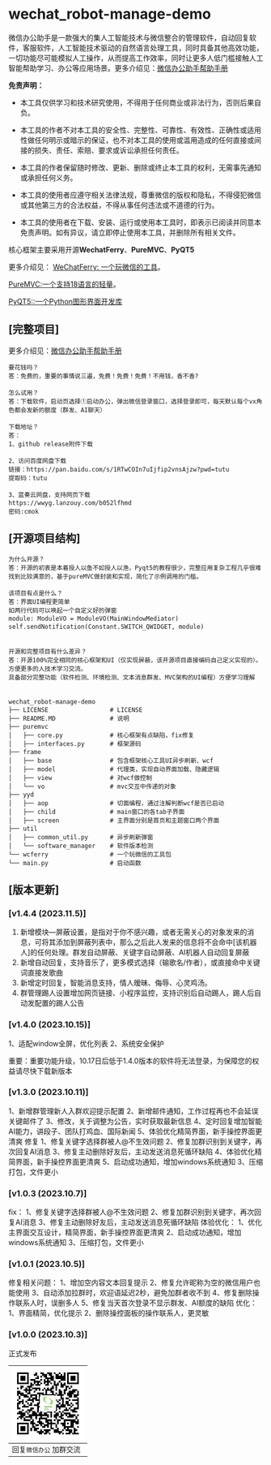 # wechat_robot-manage-demo

微信办公助手是一款强大的集人工智能技术与微信整合的管理软件，自动回复软件，客服软件，人工智能技术驱动的自然语言处理工具，同时具备其他高效功能，一切功能尽可能模拟人工操作，从而提高工作效率，同时让更多人低门槛接触人工智能帮助学习、办公等应用场景。更多介绍见：[微信办公助手帮助手册](https://k23x0697eg.feishu.cn/docx/LpdSdSVQ1oBVi4xVZ8lccBi9nYn)



**免责声明：**

- 本工具仅供学习和技术研究使用，不得用于任何商业或非法行为，否则后果自负。

- 本工具的作者不对本工具的安全性、完整性、可靠性、有效性、正确性或适用性做任何明示或暗示的保证，也不对本工具的使用或滥用造成的任何直接或间接的损失、责任、索赔、要求或诉讼承担任何责任。

- 本工具的作者保留随时修改、更新、删除或终止本工具的权利，无需事先通知或承担任何义务。

- 本工具的使用者应遵守相关法律法规，尊重微信的版权和隐私，不得侵犯微信或其他第三方的合法权益，不得从事任何违法或不道德的行为。

- 本工具的使用者在下载、安装、运行或使用本工具时，即表示已阅读并同意本免责声明。如有异议，请立即停止使用本工具，并删除所有相关文件。


核心框架主要采用开源**WechatFerry**、**PureMVC**、**PyQT5**

更多介绍见：
[WeChatFerry: 一个玩微信的工具](https://mp.weixin.qq.com/s/CGLfSaNDy8MyuyPWGjGJ7w)。

[PureMVC:一个支持18语言的轻量](https://github.com/PureMVC)。

[PyQT5::一个Python图形界面开发库](https://github.com/PyQT5)





## [完整项目]

更多介绍见：[微信办公助手帮助手册](https://k23x0697eg.feishu.cn/docx/LpdSdSVQ1oBVi4xVZ8lccBi9nYn)

```
要花钱吗？
答：免费的，重要的事情说三遍，免费！免费！免费！不用钱，香不香?

怎么试用？
答：下载软件，启动页选择①启动办公，弹出微信登录窗口，选择登录即可，每天默认每个vx角色都会发新的额度（群发、AI聊天）

下载地址？
答：
1、github release附件下载

2、访问百度网盘下载
链接：https://pan.baidu.com/s/1RTwCOIn7uIjfip2vnsAjzw?pwd=tutu 
提取码：tutu 

3、蓝奏云网盘，支持网页下载
https://wwyg.lanzouy.com/b052lfhmd
密码:cmok

```

## [开源项目结构]

```
为什么开源？
答：开源的初衷是本着授人以鱼不如授人以渔，Pyqt5的教程很少，完整应用复杂工程几乎很难找到比较满意的，基于pureMVC做封装和实现，简化了示例调用的门槛。

该项目有点是什么？
答：界面UI编程更简单
如两行代码可以唤起一个自定义好的弹窗
module: ModuleVO = ModuleVO(MainWindowMediator)
self.sendNotification(Constant.SWITCH_QWIDGET, module)


开源和完整项目有什么差异？
答：开源100%完全相同的核心框架和UI（仅实现屏蔽，该开源项目直接编码自己定义实现的）。方便更多的人技术学习交流。
具备部分完整功能（软件检测、环境检测、文本消息群发、MVC架构的UI编程）方便学习理解


wechat_robot-manage-demo
├── LICENSE                 # LICENSE
├── README.MD               # 说明
├── puremvc
│   ├── core.py     		# 核心框架有点缺陷，fix修复
│   ├── interfaces.py       # 框架源码
├── frame
│   ├── base             	# 包含框架核心工具UI异步刷新、wcf
│   ├── model         		# 代理类，实现自动界面加载、隐藏逻辑
│   ├── view  				# 对wcf做控制
│   └── vo            		# mvc交互中传递的对象
├── yyd
│   ├── aop                 # 切面编程，通过注解判断wcf是否已启动
│   ├── child               # main窗口的各tab子界面
│   ├── screen              # 主界面分别是首页和主题窗口两个界面
├── util
│   ├── common_util.py      # 异步刷新弹窗
│   └── software_manager    # 软件版本检测
└── wcferry                 # 一个玩微信的工具包
└── main.py                 # 启动函数
```



## [版本更新]

### [v1.4.4 (2023.11.5)]

1. 新增模块—屏蔽设置，是指对于你不感兴趣，或者无需关心的对象发来的消息，可将其添加到屏蔽列表中，那么之后此人发来的信息将不会命中[该机器人]的任何处理。群发自动屏蔽、关键字自动屏蔽、AI机器人自动回复屏蔽
2. 新增自动回复，支持音乐了，更多模式选择（输歌名/作者），或直接命中关键词直接发歌曲
3. 新增定时回复，智能消息支持，情人暧昧、侮辱、心灵鸡汤。
4. 群管理踢人设置增加网页链接、小程序监控，支持识别后自动踢人，踢人后自动发配置的踢人公告



### [v1.4.0 (2023.10.15)]

1、适配window全屏，优化列表
2、系统安全保护

重要：重要功能升级，10.17日后低于1.4.0版本的软件将无法登录，为保障您的权益请尽快下载新版本



### [v1.3.0 (2023.10.11)]

 1、新增群管理新人入群欢迎提示配置
 2、新增邮件通知，工作过程再也不会延误关键邮件了
 3、修改，关于调整为公告，实时获取最新信息
 4、定时回复增加智能AI能力，讲段子、团队打鸡血、国际新闻
 5、体验优化精简界面，新手操控界面更清爽 
 修复
 1、修复关键字选择群被人@不生效问题
 2、修复加群识别到关键字，再次回复AI消息
 3、修复主动删除好友后，主动发送消息死循环缺陷
 4、体验优化精简界面，新手操控界面更清爽
 5、启动成功通知，增加windows系统通知 3、压缩打包，文件更小

### [v1.0.3 (2023.10.7)]

fix：
1、修复关键字选择群被人@不生效问题
2、修复加群识别到关键字，再次回复AI消息
3、修复主动删除好友后，主动发送消息死循环缺陷
体验优化：
1、优化主界面交互设计，精简界面，新手操控界面更清爽
2、启动成功通知，增加windows系统通知
3、压缩打包，文件更小

### [v1.0.1 (2023.10.5)]

修复相关问题：
1、增加空内容文本回复提示
2、修复允许昵称为空的微信用户也能使用
3、自动添加拉群时，欢迎语延迟2秒，避免加群者收不到
4、修复删除操作联系人时，误删多人
5、修复当天首次登录不显示群发、AI额度的缺陷
优化：
1、界面精简，优化提示
2、删除操控面板的操作联系人，更灵敏

### [v1.0.0 (2023.10.3)]

正式发布




| [<img src="assets/gzh.jpg" alt="加作者" style="zoom: 55%;" />](https://github.com/wangtu/wechat_robot-manage-demo/blob/main/assets/gzh.jpg) |
| ------------------------------------------------------------ |
| 回复`微信办公` 加群交流                                      |
